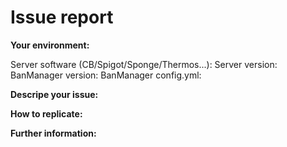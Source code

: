 # Issue report
<!--- To investigate your issue with BanManager you have to provide us -->
<!--- some information about your environment. Failing to do so may -->
<!--- result in an invalid report that cannot be resolved. -->
<!--- Please stick to this template unless you are posting a feature request. -->
**Your environment:** 
<!--- Use /version and /version pluginname if in doubt -->
Server software (CB/Spigot/Sponge/Thermos...):
Server version: 
BanManager version: 
BanManager config.yml: 
<!--- Use pastebin.com or similar to provide your config file. Make sure to -->
<!--- garble/remove any MySQL credentials before uploading your file! -->


**Descripe your issue:** 
<!--- Tell us what happens or not happens und and you expect. -->
<!--- If you have any BanManager related console output or BanManager seems -->
<!--- not to load at all provide us a FULL STARTUP LOG on pastebin.com or similar. -->
 


**How to replicate:** 
<!--- If you can reproduce the issue please tell us in detail how to do that -->
 


**Further information:**
<!--- Anything what you want to tell us that did not fit above can be put here -->
 
 
